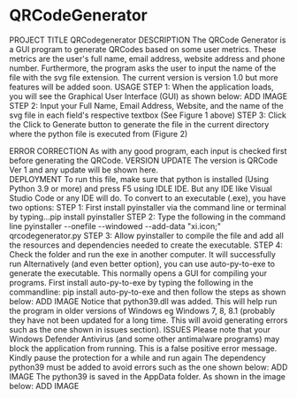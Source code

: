 # QRCodeGenerator

PROJECT TITLE 
QRCodegenerator
DESCRIPTION
The QRCode Generator is a GUI program to generate QRCodes based on some user metrics. These metrics are the user's full name, email address, website address and phone number. Furthermore, the program asks the user to input the name of the file with the svg file extension. The current version is version 1.0 but more features will be added soon.
USAGE
STEP 1: When the application loads, you will see the Graphical User Interface (GUI) as shown below:
ADD IMAGE
STEP 2: Input your Full Name, Email Address, Website, and the name of the svg file in each field's respective textbox (See Figure 1 above)
STEP 3: Click the Click to Generate button to generate the file in the current directory where the python file is executed from (Figure 2)

ERROR CORRECTION
As with any good program, each input is checked first before  generating the QRCode.
VERSION UPDATE
The version is QRCode Ver 1 and any update will be shown here.  
DEPLOYMENT
To run this file, make sure that python is installed (Using Python 3.9 or more) and press F5 using IDLE IDE. But any IDE like Visual Studio Code or any IDE will do.
To convert to an executable (.exe), you have two options: 
STEP 1: First install pyinstaller via the command line or terminal by typing...pip install pyinstaller
STEP 2: Type the following in the command line
pyinstaller --onefile --windowed --add-data "xi.icon;" qrcodegenerator.py
STEP 3: Allow pyinstaller to compile the file and add all the resources and dependencies needed to create the executable.
STEP 4: Check the folder and run the exe in another computer. It will successfully run
Alternatively (and even better option), you can use auto-py-to-exe to generate the executable. This normally opens a GUI for compiling your programs. First install auto-py-to-exe by typing the following in the commandline: pip install auto-py-to-exe and then follow the steps as shown below:
ADD IMAGE
Notice that python39.dll was added. This will help run the program in older versions of Windows eg Windows 7, 8, 8.1 (probably they have not been updated for a long time. This will avoid generating errors such as the one shown in issues section). 
ISSUES
Please note that your Windows Defender Antivirus (and some other antimalware programs) may block the application from running. This is a false positive error message. Kindly pause the protection for a while and run again
The dependency python39 must be added to avoid errors such as the one shown below:
ADD IMAGE
The python39 is saved in the AppData folder. As shown in the image below:
ADD IMAGE



